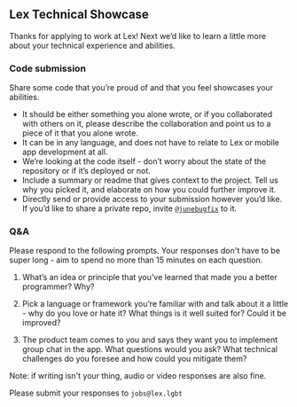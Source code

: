 ## Lex Technical Showcase

Thanks for applying to work at Lex! Next we’d like to learn a little more about your technical experience and abilities.

### Code submission

Share some code that you’re proud of and that you feel showcases your abilities.
- It should be either something you alone wrote, or if you collaborated with others on it, please describe the collaboration and point us to a piece of it that you alone wrote.
- It can be in any language, and does not have to relate to Lex or mobile app development at all.
- We’re looking at the code itself - don’t worry about the state of the repository or if it’s deployed or not.
- Include a summary or readme that gives context to the project. Tell us why you picked it, and elaborate on how you could further improve it.
- Directly send or provide access to your submission however you’d like. If you’d like to share a private repo, invite [`@junebugfix`](https://github.com/junebugfix) to it.

### Q&A

Please respond to the following prompts. Your responses don't have to be super long - aim to spend no more than 15 minutes on each question.

1) What’s an idea or principle that you’ve learned that made you a better programmer? Why?

2) Pick a language or framework you’re familiar with and talk about it a little - why do you love or hate it? What things is it well suited for? Could it be improved?

3) The product team comes to you and says they want you to implement group chat in the app. What questions would you ask? What technical challenges do you foresee and how could you mitigate them?

Note: if writing isn't your thing, audio or video responses are also fine.

Please submit your responses to `jobs@lex.lgbt`
